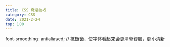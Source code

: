 ```yaml
---
title: CSS 奇淫技巧
category: CSS
date: 2021-2-24
top: 100
---
```


font-smoothing: antialiased;  // 抗锯齿，使字体看起来会更清晰舒服，更小清新